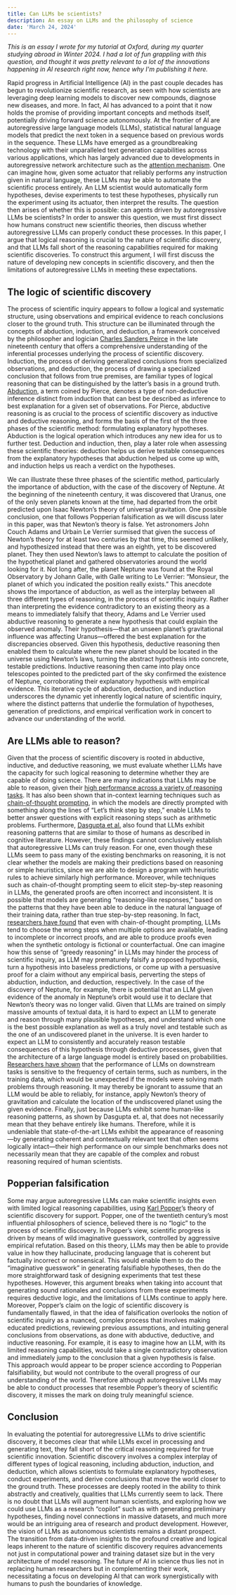 ```yaml
---
title: Can LLMs be scientists?
description: An essay on LLMs and the philosophy of science
date: 'March 24, 2024'
---
```


*This is an essay I wrote for my tutorial at Oxford, during my quarter studying abroad in Winter 2024. I had a lot of fun grappling with this question, and thought it was pretty relevant to a lot of the innovations happening in AI research right now, hence why I'm publishing it here.*


Rapid progress in Artificial Intelligence (AI) in the past couple decades has begun to revolutionize scientific research, as seen with how scientists are leveraging deep learning models to discover new compounds, diagnose new diseases, and more. In fact, AI has advanced to a point that it now holds the promise of providing important concepts and methods itself, potentially driving forward science autonomously. At the frontier of AI are autoregressive large language models (LLMs), statistical natural language models that predict the next token in a sequence based on previous words in the sequence. These LLMs have emerged as a groundbreaking technology with their unparalleled text generation capabilities across various applications, which has largely advanced due to developments in autoregressive network architecture such as the [attention mechanism](https://arxiv.org/abs/1706.03762). One can imagine how, given some actuator that reliably performs any instruction given in natural language, these LLMs may be able to automate the scientific process entirely. An LLM scientist would automatically form hypotheses, devise experiments to test these hypotheses, physically run the experiment using its actuator, then interpret the results. The question then arises of whether this is possible: can agents driven by autoregressive LLMs be scientists?
In order to answer this question, we must first dissect how humans construct new scientific theories, then discuss whether autoregressive LLMs can properly conduct these processes. In this paper, I argue that logical reasoning is crucial to the nature of scientific discovery, and that LLMs fall short of the reasoning capabilities required for making scientific discoveries. To construct this argument, I will first discuss the nature of developing new concepts in scientific discovery, and then the limitations of autoregressive LLMs in meeting these expectations.

## The logic of scientific discovery
The process of scientific inquiry appears to follow a logical and systematic structure, using observations and empirical evidence to reach conclusions closer to the ground truth. This structure can be illuminated through the concepts of abduction, induction, and deduction, a framework conceived by the philosopher and logician [Charles Sanders Peirce](https://plato.stanford.edu/entries/abduction/peirce.html) in the late nineteenth century that offers a comprehensive understanding of the inferential processes underlying the process of scientific discovery. Induction, the process of deriving generalized conclusions from specialized observations, and deduction, the process of drawing a specialized conclusion that follows from true premises, are familiar types of logical reasoning that can be distinguished by the latter’s basis in a ground truth. [Abduction](https://plato.stanford.edu/entries/abduction/), a term coined by Pierce, denotes a type of non-deductive inference distinct from induction that can best be described as inference to best explanation for a given set of observations. For Pierce, abductive reasoning is as crucial to the process of scientific discovery as inductive and deductive reasoning, and forms the basis of the first of the three phases of the scientific method: formulating explanatory hypotheses. Abduction is the logical operation which introduces any new idea for us to further test. Deduction and induction, then, play a later role when assessing these scientific theories: deduction helps us derive testable consequences from the explanatory hypotheses that abduction helped us come up with, and induction helps us reach a verdict on the hypotheses. 

We can illustrate these three phases of the scientific method, particularly the importance of abduction, with the case of the discovery of Neptune. At the beginning of the nineteenth century, it was discovered that Uranus, one of the only seven planets known at the time, had departed from the orbit predicted upon Isaac Newton’s theory of universal gravitation. One possible conclusion, one that follows Popperian falsification as we will discuss later in this paper, was that Newton’s theory is false. Yet astronomers John Couch Adams and Urbain Le Verrier surmised that given the success of Newton’s theory for at least two centuries by that time, this seemed unlikely, and hypothesized instead that there was an eighth, yet to be discovered planet. They then used Newton’s laws to attempt to calculate the position of the hypothetical planet and gathered observatories around the world looking for it. Not long after, the planet Neptune was found at the Royal Observatory by Johann Galle, with Galle writing to Le Verrier: “Monsieur, the planet of which you indicated the position really exists.” This anecdote shows the importance of abduction, as well as the interplay between all three different types of reasoning, in the process of scientific inquiry. Rather than interpreting the evidence contradictory to an existing theory as a means to immediately falsify that theory, Adams and Le Verrier used abductive reasoning to generate a new hypothesis that could explain the observed anomaly. Their hypothesis—that an unseen planet’s gravitational influence was affecting Uranus—offered the best explanation for the discrepancies observed. Given this hypothesis, deductive reasoning then enabled them to calculate where the new planet should be located in the universe using Newton’s laws, turning the abstract hypothesis into concrete, testable predictions. Inductive reasoning then came into play once telescopes pointed to the predicted part of the sky confirmed the existence of Neptune, corroborating their explanatory hypothesis with empirical evidence. This iterative cycle of abduction, deduction, and induction underscores the dynamic yet inherently logical nature of scientific inquiry, where the distinct patterns that underlie the formulation of hypotheses, generation of predictions, and empirical verification work in concert to advance our understanding of the world.

## Are LLMs able to reason?
Given that the process of scientific discovery is rooted in abductive, inductive, and deductive reasoning, we must evaluate whether LLMs have the capacity for such logical reasoning to determine whether they are capable of doing science. There are many indications that LLMs may be able to reason, given their [high performance across a variety of reasoning tasks](https://arxiv.org/abs/2210.09261). It has also been shown that in-context learning techniques such as [chain-of-thought prompting](https://arxiv.org/abs/2201.11903), in which the models are directly prompted with something along the lines of “Let’s think step by step,” enable LLMs to better answer questions with explicit reasoning steps such as arithmetic problems. Furthermore, [Dasgupta et al.](https://arxiv.org/abs/2207.07051) also found that LLMs exhibit reasoning patterns that are similar to those of humans as described in cognitive literature. However, these findings cannot conclusively establish that autoregressive LLMs can truly reason. For one, even though these LLMs seem to pass many of the existing benchmarks on reasoning, it is not clear whether the models are making their predictions based on reasoning or simple heuristics, since we are able to design a program with heuristic rules to achieve similarly high performance. Moreover, while techniques such as chain-of-thought prompting seem to elicit step-by-step reasoning in LLMs, the generated proofs are often incorrect and inconsistent. It is possible that models are generating “reasoning-like responses,” based on the patterns that they have been able to deduce in the natural language of their training data, rather than true step-by-step reasoning. In fact, [researchers have found](https://arxiv.org/abs/2210.01240) that even with chain-of-thought prompting, LLMs tend to choose the wrong steps when multiple options are available, leading to incomplete or incorrect proofs, and are able to produce proofs even when the synthetic ontology is fictional or counterfactual. One can imagine how this sense of “greedy reasoning” in LLMs may hinder the process of scientific inquiry, as LLM may prematurely falsify a proposed hypothesis, turn a hypothesis into baseless predictions, or come up with a persuasive proof for a claim without any empirical basis, perverting the steps of abduction, induction, and deduction, respectively. In the case of the discovery of Neptune, for example, there is potential that an LLM given evidence of the anomaly in Neptune’s orbit would use it to declare that Newton’s theory was no longer valid. Given that LLMs are trained on simply massive amounts of textual data, it is hard to expect an LLM to generate and reason through many plausible hypotheses, and understand which one is the best possible explanation as well as a truly novel and testable such as the one of an undiscovered planet in the universe. It is even harder to expect an LLM to consistently and accurately reason testable consequences of this hypothesis through deductive processes, given that the architecture of a large language model is entirely based on probabilities. [Researchers have shown](https://arxiv.org/abs/2202.07206) that the performance of LLMs on downstream tasks is sensitive to the frequency of certain terms, such as numbers, in the training data, which would be unexpected if the models were solving math problems through reasoning. It may thereby be ignorant to assume that an LLM would be able to reliably, for instance, apply Newton’s theory of gravitation and calculate the location of the undiscovered planet using the given evidence. Finally, just because LLMs exhibit some human-like reasoning patterns, as shown by Dasgupta et. al, that does not necessarily mean that they behave entirely like humans. Therefore, while it is undeniable that state-of-the-art LLMs exhibit the appearance of reasoning—by generating coherent and contextually relevant text that often seems logically intact—their high performance on our simple benchmarks does not necessarily mean that they are capable of the complex and robust reasoning required of human scientists. 

## Popperian falsification
Some may argue autoregressive LLMs can make scientific insights even with limited logical reasoning capabilities, using [Karl Popper](https://plato.stanford.edu/entries/popper/)’s theory of scientific discovery for support. Popper, one of the twentieth century’s most influential philosophers of science, believed there is no “logic” to the process of scientific discovery. In Popper’s view, scientific progress is driven by means of wild imaginative guesswork, controlled by aggressive empirical refutation. Based on this theory, LLMs may then be able to provide value in how they hallucinate, producing language that is coherent but factually incorrect or nonsensical. This would enable them to do the “imaginative guesswork” in generating falsifiable hypotheses, then do the more straightforward task of designing experiments that test these hypotheses. However, this argument breaks when taking into account that generating sound rationales and conclusions from these experiments requires deductive logic, and the limitations of LLMs continue to apply here. Moreover, Popper’s claim on the logic of scientific discovery is fundamentally flawed, in that the idea of falsification overlooks the notion of scientific inquiry as a nuanced, complex process that involves making educated predictions, reviewing previous assumptions, and intuiting general conclusions from observations, as done with abductive, deductive, and inductive reasoning. For example, it is easy to imagine how an LLM, with its limited reasoning capabilities, would take a single contradictory observation and immediately jump to the conclusion that a given hypothesis is false. This approach would appear to be proper science according to Popperian falsifiability, but would not contribute to the overall progress of our understanding of the world. Therefore although autoregressive LLMs may be able to conduct processes that resemble Popper’s theory of scientific discovery, it misses the mark on doing truly meaningful science.

## Conclusion
In evaluating the potential for autoregressive LLMs to drive scientific discovery, it becomes clear that while LLMs excel in processing and generating text, they fall short of the critical reasoning required for true scientific innovation. Scientific discovery involves a complex interplay of different types of logical reasoning, including abduction, induction, and deduction, which allows scientists to formulate explanatory hypotheses, conduct experiments, and derive conclusions that move the world closer to the ground truth. These processes are deeply rooted in the ability to think abstractly and creatively, qualities that LLMs currently seem to lack.
There is no doubt that LLMs will augment human scientists, and exploring how we could use LLMs as a research “copilot” such as with generating preliminary hypotheses, finding novel connections in massive datasets, and much more would be an intriguing area of research and product development. However, the vision of LLMs as autonomous scientists remains a distant prospect. The transition from data-driven insights to the profound creative and logical leaps inherent to the nature of scientific discovery requires advancements not just in computational power and training dataset size but in the very architecture of model reasoning. The future of AI in science thus lies not in replacing human researchers but in complementing their work, necessitating a focus on developing AI that can work synergistically with humans to push the boundaries of knowledge.
